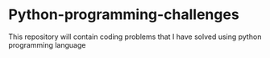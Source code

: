 # Python-programming-challenges
This repository will contain coding problems that I have solved using python programming language
